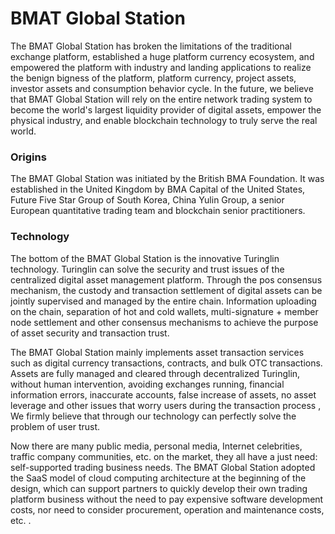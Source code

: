 # BMAT Global Station

The BMAT Global Station has broken the limitations of the traditional exchange platform, established a huge platform currency ecosystem, and empowered the platform with industry and landing applications to realize the benign bigness of the platform, platform currency, project assets, investor assets and consumption behavior cycle. In the future, we believe that BMAT Global Station will rely on the entire network trading system to become the world's largest liquidity provider of digital assets, empower the physical industry, and enable blockchain technology to truly serve the real world.

### Origins
The BMAT Global Station was initiated by the British BMA Foundation.
It was established in the United Kingdom by BMA Capital of the United States, Future Five Star Group of South Korea, China Yulin Group, a senior European quantitative trading team and blockchain senior practitioners.

### Technology
The bottom of the BMAT Global Station is the innovative Turinglin technology. Turinglin can solve the security and trust issues of the centralized digital asset management platform. Through the pos consensus mechanism, the custody and transaction settlement of digital assets can be jointly supervised and managed by the entire chain. Information uploading on the chain, separation of hot and cold wallets, multi-signature + member node settlement and other consensus mechanisms to achieve the purpose of asset security and transaction trust.

The BMAT Global Station mainly implements asset transaction services such as digital currency transactions, contracts, and bulk OTC transactions. Assets are fully managed and cleared through decentralized Turinglin, without human intervention, avoiding exchanges running, financial information errors, inaccurate accounts, false increase of assets, no asset leverage and other issues that worry users during the transaction process , We firmly believe that through our technology can perfectly solve the problem of user trust.

Now there are many public media, personal media, Internet celebrities, traffic company communities, etc. on the market, they all have a just need: self-supported trading business needs. The BMAT Global Station adopted the SaaS model of cloud computing architecture at the beginning of the design, which can support partners to quickly develop their own trading platform business without the need to pay expensive software development costs, nor need to consider procurement, operation and maintenance costs, etc. .